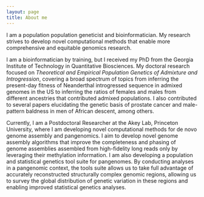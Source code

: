 ```yaml
---
layout: page
title: About me
---
```


I am a population population geneticist and bioinformatician. My research strives to develop novel computational methods that enable more comprehensive and equitable genomics research. 

I am a bioinformatician by training, but I received my PhD from the Georgia Institute of Technology in Quantitative Biosciences. My doctoral research focused on *Theoretical and Empirical Population Genetics of Admixture and Introgression*, covering a broad spectrum of topics from inferring the present-day fitness of Neanderthal introgressed sequence in admixed genomes in the US to inferring the ratios of females and males from different ancestries that contributed admixed populations. I also contributed to several papers elucidating the genetic basis of prostate cancer and male-pattern baldness in men of African descent, among others.

Currently, I am a Postdoctoral Researcher at the Akey Lab, Princeton University, where I am developing novel computational methods for de novo genome assembly and pangenomics. I aim to develop novel genome assembly algorithms that improve the completeness and phasing of genome assemblies assembled from high-fidelity long reads only by leveraging their methylation information. I am also developing a population and statistical genetics tool suite for pangenomes. By conducting analyses in a pangenomic context, the tools suite allows us to take full advantage of accurately reconstructed structurally complex genomic regions, allowing us to survey the global distribution of genetic variation in these regions and enabling improved statistical genetics analyses.
